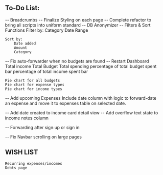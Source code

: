 ## To-Do List:

-- Breadcrumbs
-- Finalize Styling on each page
-- Complete refactor to bring all scripts into uniform standard
-- DB Anonymizer
-- Filters & Sort Functions
    Filter by:
        Category
        Date Range

    Sort by:
        Date added
        Amount
        Category

-- Fix auto-forwarder when no budgets are found
-- Restart Dashboard 
    Total income
    Total Budget
    Total spending
    percentage of total budget spent bar
    percentage of total income spent bar

    Pie chart for all budgets
    Pie chart for expense types
    Pie chart for income types

-- Add upcoming Expenses
    Include date column with logic to forward-date an expense and move it to expenses table on selected date.

-- Add date created to income card detail view
-- Add overflow text state to income notes column

-- Forwarding after sign up or sign in

-- Fix Navbar scrolling on large pages

## WISH LIST

    Recurring expenses/incomes
    Debts page


